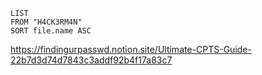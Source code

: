 
```dataview
LIST 
FROM "H4CK3RM4N"
SORT file.name ASC

```
https://findingurpasswd.notion.site/Ultimate-CPTS-Guide-22b7d3d74d7843c3addf92b4f17a83c7
